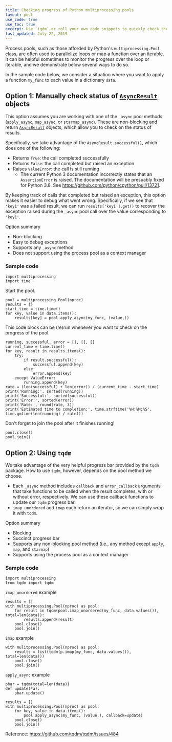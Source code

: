 ```yaml
---
title: Checking progress of Python multiprocessing pools
layout: post
use_code: true
use_toc: true
excerpt: Use `tqdm` or roll your own code snippets to quickly check the progress of your Python multiprocessing pools!
last_updated: July 22, 2019
---
```


Process pools, such as those afforded by Python's `multiprocessing.Pool` class, are often used to parallelize loops or map a function over an iterable. It can be helpful sometimes to monitor the progress over the loop or iterable, and we demonstrate below several ways to do so.

In the sample code below, we consider a situation where you want to apply a function `my_func` to each value in a dictionary `data`.

## Option 1: Manually check status of [`AsyncResult`](https://docs.python.org/3/library/multiprocessing.html#multiprocessing.pool.AsyncResult) objects

This option assumes you are working with one of the `_async` pool methods (`apply_async`, `map_async`, or `starmap_async`). These are non-blocking and return [`AsyncResult`](https://docs.python.org/3/library/multiprocessing.html#multiprocessing.pool.AsyncResult) objects, which allow you to check on the status of results.

Specifically, we take advantage of the `AsyncResult.successful()`, which does one of the following:
- Returns `True`: the call completed successfully
- Returns `False`: the call completed but raised an exception
- Raises `ValueError`: the call is still running
  - The current Python 3 documentation incorrectly states that an `AssertionError` is raised. The documentation will be presuably fixed for Python 3.8. See https://github.com/python/cpython/pull/13721.

By keeping track of calls that completed but raised an exception, this option makes it easier to debug what went wrong. Specifically, if we see that `'key1'` was a failed result, we can run `results['key1'].get()` to recover the exception raised during the `_async` pool call over the value corresponding to `'key1'`.

Option summary
- Non-blocking
- Easy to debug exceptions
- Supports any `_async` method
- Does not support using the process pool as a context manager

### Sample code

```
import multiprocessing
import time
```

Start the pool.
```
pool = multiprocessing.Pool(nproc)
results = {}
start_time = time.time()
for key, value in data.items():
	results[key] = pool.apply_async(my_func, (value,))
```

This code block can be (re)run whenever you want to check on the progress of the pool.
```
running, successful, error = [], [], []
current_time = time.time()
for key, result in results.items():
	try:
		if result.successful():
			successful.append(key)
		else:
			error.append(key)
	except ValueError:
		running.append(key)
rate = (len(successful) + len(error)) / (current_time - start_time)
print('Running:', sorted(running))
print('Successful:', sorted(successful))
print('Error:', sorted(error))
print('Rate:', round(rate, 3))
print('Estimated time to completion:', time.strftime('%H:%M:%S', time.gmtime(len(running) / rate)))
```

Don't forget to join the pool after it finishes running!
```
pool.close()
pool.join()
```

## Option 2: Using `tqdm`

We take advantage of the very helpful progress bar provided by the `tqdm` package. How to use `tqdm`, however, depends on the pool method we choose.
- Each `_async` method includes `callback` and `error_callback` arguments that take functions to be called when the result completes, with or without error, respectively. We can use these callback functions to update our `tqdm` progress bar.
- `imap_unordered` and `imap` each return an iterator, so we can simply wrap it with `tqdm`.

Option summary
- Blocking
- Succinct progress bar
- Supports any non-blocking pool method (i.e., any method except `apply`, `map`, and `starmap`)
- Supports using the process pool as a context manager

### Sample code

```
import multiprocessing
from tqdm import tqdm
```

`imap_unordered` example
```
results = []
with multiprocessing.Pool(nproc) as pool:
	for result in tqdm(pool.imap_unordered(my_func, data.values()), total=len(data)):
		results.append(result)
	pool.close()
	pool.join()
```

`imap` example
```
with mulitprocessing.Pool(nproc) as pool:
	results = list(tqdm(p.imap(my_func, data.values()), total=len(data)))
	pool.close()
	pool.join()
```

`apply_async` example
```
pbar = tqdm(total=len(data))
def update(*a):
	pbar.update()

results = []
with multiprocessing.Pool(nproc) as pool:
	for key, value in data.items():
		pool.apply_async(my_func, (value,), callback=update)
	pool.close()
	pool.join()
```

Reference: https://github.com/tqdm/tqdm/issues/484